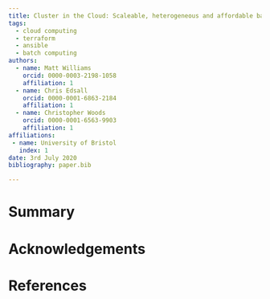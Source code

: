 ```yaml
---
title: Cluster in the Cloud: Scaleable, heterogeneous and affordable batch computing
tags:
  - cloud computing
  - terraform
  - ansible
  - batch computing
authors:
  - name: Matt Williams
    orcid: 0000-0003-2198-1058
    affiliation: 1
  - name: Chris Edsall
    orcid: 0000-0001-6863-2184
    affiliation: 1
  - name: Christopher Woods
    orcid: 0000-0001-6563-9903
    affiliation: 1
affiliations:
 - name: University of Bristol
   index: 1
date: 3rd July 2020
bibliography: paper.bib

---
```


# Summary

# Acknowledgements

# References
